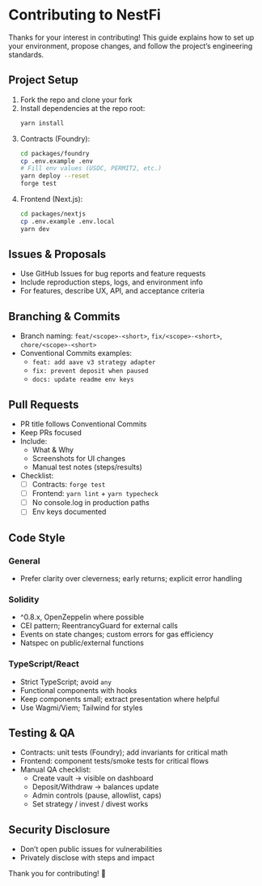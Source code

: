 # Contributing to NestFi

Thanks for your interest in contributing! This guide explains how to set up your environment, propose changes, and follow the project’s engineering standards.

## Project Setup
1. Fork the repo and clone your fork
2. Install dependencies at the repo root:
   ```bash
   yarn install
   ```
3. Contracts (Foundry):
   ```bash
   cd packages/foundry
   cp .env.example .env
   # Fill env values (USDC, PERMIT2, etc.)
   yarn deploy --reset
   forge test
   ```
4. Frontend (Next.js):
   ```bash
   cd packages/nextjs
   cp .env.example .env.local
   yarn dev
   ```

## Issues & Proposals
- Use GitHub Issues for bug reports and feature requests
- Include reproduction steps, logs, and environment info
- For features, describe UX, API, and acceptance criteria

## Branching & Commits
- Branch naming: `feat/<scope>-<short>`, `fix/<scope>-<short>`, `chore/<scope>-<short>`
- Conventional Commits examples:
  - `feat: add aave v3 strategy adapter`
  - `fix: prevent deposit when paused`
  - `docs: update readme env keys`

## Pull Requests
- PR title follows Conventional Commits
- Keep PRs focused
- Include:
  - What & Why
  - Screenshots for UI changes
  - Manual test notes (steps/results)
- Checklist:
  - [ ] Contracts: `forge test`
  - [ ] Frontend: `yarn lint` + `yarn typecheck`
  - [ ] No console.log in production paths
  - [ ] Env keys documented

## Code Style
### General
- Prefer clarity over cleverness; early returns; explicit error handling

### Solidity
- ^0.8.x, OpenZeppelin where possible
- CEI pattern; ReentrancyGuard for external calls
- Events on state changes; custom errors for gas efficiency
- Natspec on public/external functions

### TypeScript/React
- Strict TypeScript; avoid `any`
- Functional components with hooks
- Keep components small; extract presentation where helpful
- Use Wagmi/Viem; Tailwind for styles

## Testing & QA
- Contracts: unit tests (Foundry); add invariants for critical math
- Frontend: component tests/smoke tests for critical flows
- Manual QA checklist:
  - Create vault → visible on dashboard
  - Deposit/Withdraw → balances update
  - Admin controls (pause, allowlist, caps)
  - Set strategy / invest / divest works

## Security Disclosure
- Don’t open public issues for vulnerabilities
- Privately disclose with steps and impact

Thank you for contributing! 🙌

